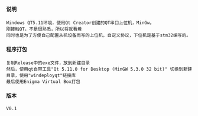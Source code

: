#### 说明
	Windows QT5.11环境，使用Qt Creator创建的QT串口上位机，MinGw。
	刚接触QT，不是很熟悉，所以将就看着
	同时也是为了方便自己配置从机设备而写的上位机，自定义协议，下位机是基于stm32编写的。
	
#### 程序打包
	复制Release中的exe文件，放到新建目录
	然后，使用qt自带工具"Qt 5.11.0 for Desktop (MinGW 5.3.0 32 bit)" 切换到新建目录，使用"windeployqt"链接库
	最后使用Enigma Virtual Box打包
	
#### 版本
	V0.1